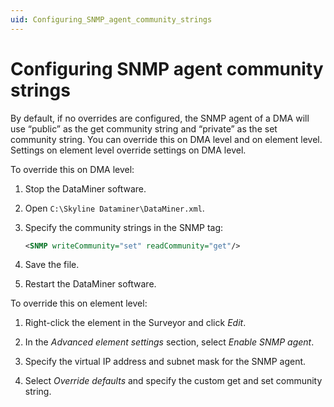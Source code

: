```yaml
---
uid: Configuring_SNMP_agent_community_strings
---
```


# Configuring SNMP agent community strings

By default, if no overrides are configured, the SNMP agent of a DMA will use “public” as the get community string and “private” as the set community string. You can override this on DMA level and on element level. Settings on element level override settings on DMA level.

To override this on DMA level:

1. Stop the DataMiner software.

1. Open `C:\Skyline Dataminer\DataMiner.xml`.

1. Specify the community strings in the SNMP tag:

   ```xml
   <SNMP writeCommunity="set" readCommunity="get"/>
   ```

1. Save the file.

1. Restart the DataMiner software.

To override this on element level:

1. Right-click the element in the Surveyor and click *Edit*.

1. In the *Advanced element settings* section, select *Enable SNMP agent*.

1. Specify the virtual IP address and subnet mask for the SNMP agent.

1. Select *Override defaults* and specify the custom get and set community string.
